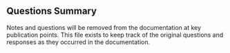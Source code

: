 ## Questions Summary

Notes and questions will be removed from the documentation at key publication points. This file exists to keep track of the original questions and responses as they occurred in the documentation.
